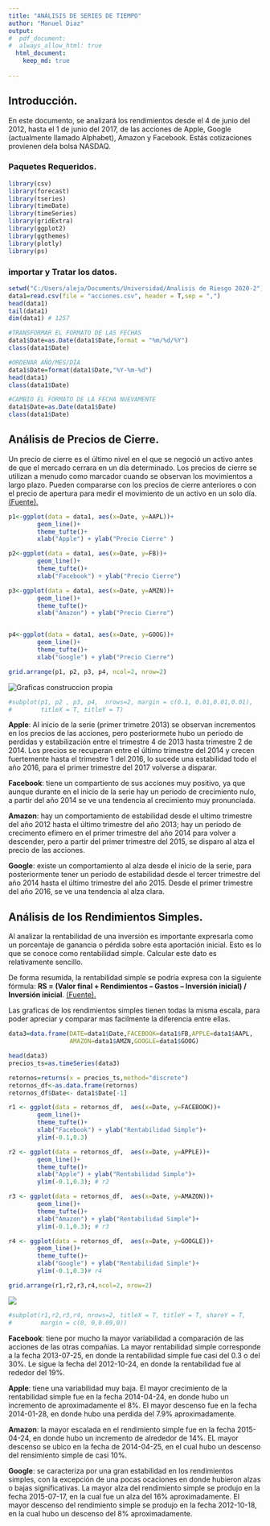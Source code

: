 ```yaml
---
title: "ANÁLISIS DE SERIES DE TIEMPO"
author: "Manuel Diaz"
output:
#  pdf_document:
#  always_allow_html: true
  html_document:
    keep_md: true
  
---
```

## Introducción.

En este documento, se analizará los rendimientos desde el 4 de junio del 2012, hasta el 1 de junio del 2017, de las acciones de Apple, Google (actualmente llamado Alphabet), Amazon y Facebook. Estás cotizaciones provienen dela bolsa NASDAQ.



### Paquetes Requeridos.

```r
library(csv)
library(forecast)
library(tseries)
library(timeDate)
library(timeSeries)
library(gridExtra)
library(ggplot2)
library(ggthemes)
library(plotly)
library(ps)
```

### importar y Tratar los datos.


```r
setwd("C:/Users/aleja/Documents/Universidad/Analisis de Riesgo 2020-2")
data1=read.csv(file = "acciones.csv", header = T,sep = ",")
head(data1)
tail(data1)
dim(data1) # 1257

#TRANSFORMAR EL FORMATO DE LAS FECHAS
data1$Date=as.Date(data1$Date,format = "%m/%d/%Y")
class(data1$Date)

#ORDENAR AÑO/MES/DÍA
data1$Date=format(data1$Date,"%Y-%m-%d")
head(data1)
class(data1$Date)

#CAMBIO EL FORMATO DE LA FECHA NUEVAMENTE
data1$Date=as.Date(data1$Date)
class(data1$Date)
```



## Análisis de Precios de Cierre.

Un precio de cierre es el último nivel en el que se negoció un activo antes de que el mercado cerrara en un día determinado. Los precios de cierre se utilizan a menudo como marcador cuando se observan los movimientos a largo plazo. Pueden compararse con los precios de cierre anteriores o con el precio de apertura para medir el movimiento de un activo en un solo día.[(Fuente).](https://www.ig.com/es/glosario-trading/definicion-de-precio-de-cierre#:~:text=Un%20precio%20de%20cierre%20es,los%20movimientos%20a%20largo%20plazo.)


```r
p1<-ggplot(data = data1, aes(x=Date, y=AAPL))+
        geom_line()+
        theme_tufte()+
        xlab("Apple") + ylab("Precio Cierre" )

p2<-ggplot(data = data1, aes(x=Date, y=FB))+
        geom_line()+
        theme_tufte()+
        xlab("Facebook") + ylab("Precio Cierre")

p3<-ggplot(data = data1, aes(x=Date, y=AMZN))+
        geom_line()+
        theme_tufte()+
        xlab("Amazon") + ylab("Precio Cierre")


p4<-ggplot(data = data1, aes(x=Date, y=GOOG))+
        geom_line()+
        theme_tufte()+
        xlab("Google") + ylab("Precio Cierre")
```



```r
grid.arrange(p1, p2, p3, p4, ncol=2, nrow=2)
```

![Graficas construccion propia](Analisis-de-Series-de-Tiempo_files/figure-html/unnamed-chunk-4-1.png)

```r
#subplot(p1, p2 , p3, p4,  nrows=2, margin = c(0.1, 0.01,0.01,0.01), 
#        titleX = T, titleY = T)
```


**Apple**: Al inicio de la serie (primer trimetre 2013) se observan incrementos en los precios de las acciones, pero posteriormete hubo un periodo de perdidas y estabilización entre el trimestre 4 de 2013 hasta trimestre 2 de 2014.
Los precios se recuperan entre el último trimestre del 2014 y crecen fuertemente hasta el trimestre 1 del 2016, lo sucede una estabilidad todo el año 2016, para el primer trimestre del 2017 volverse a disparar.

**Facebook**: tiene un compartiento de sus acciones muy positivo, ya que aunque durante en el inicio de la serie hay un periodo de crecimiento nulo, a partir del año 2014 se ve una tendencia al crecimiento muy pronunciada.

**Amazon**: hay un comportamiento de estabilidad desde el ultimo trimestre del año 2012 hasta el último trimestre del año 2013; hay un periodo de crecimento efímero en el primer trimestre del año 2014 para volver a descender, pero a partir del primer trimestre del 2015, se disparo al alza el precio de las acciones.

**Google**: existe un comportamiento al alza desde el inicio de la serie, para posteriormente tener un periodo de estabilidad desde el tercer trimestre del año 2014 hasta el último trimestre del año 2015. Desde el primer trimestre del año 2016, se ve una tendencia al alza clara.

## Análisis de los Rendimientos Simples.

Al analizar la rentabilidad de una inversión es importante expresarla como un porcentaje de ganancia o pérdida sobre esta aportación inicial. Esto es lo que se conoce como rentabilidad simple. Calcular este dato es relativamente sencillo. 

De forma resumida, la rentabilidad simple se podría expresa con la siguiente fórmula: **RS = (Valor final + Rendimientos – Gastos – Inversión inicial) / Inversión inicial**. [(Fuente).](https://www.ennaranja.com/inversores/conceptos-basicos/que-es-la-rentabilidad-anualizada-y-como-se-aplica-para-calcular-el-resultado-de-tu-inversion/#:~:text=De%20forma%20resumida%2C%20la%20rentabilidad,y%20con%20distintos%20horizontes%20temporales.&text=Invierte%20la%20cantidad%20que%20quieras.)

Las graficas de los rendimientos simples tienen todas la misma escala, para poder apreciar y comparar mas facilmente la diferencia entre ellas.


```r
data3=data.frame(DATE=data1$Date,FACEBOOK=data1$FB,APPLE=data1$AAPL,
                 AMAZON=data1$AMZN,GOOGLE=data1$GOOG)

head(data3)
precios_ts=as.timeSeries(data3)

retornos=returns(x = precios_ts,method="discrete")
retornos_df<-as.data.frame(retornos)
retornos_df$Date<- data1$Date[-1]
```



```r
r1 <- ggplot(data = retornos_df,  aes(x=Date, y=FACEBOOK))+
        geom_line()+
        theme_tufte()+
        xlab("Facebook") + ylab("Rentabilidad Simple")+
        ylim(-0.1,0.3)

r2 <- ggplot(data = retornos_df,  aes(x=Date, y=APPLE))+
        geom_line()+
        theme_tufte()+
        xlab("Apple") + ylab("Rentabilidad Simple")+
        ylim(-0.1,0.3); # r2

r3 <- ggplot(data = retornos_df,  aes(x=Date, y=AMAZON))+
        geom_line()+
        theme_tufte()+
        xlab("Amazon") + ylab("Rentabilidad Simple")+
        ylim(-0.1,0.3); # r3

r4 <- ggplot(data = retornos_df,  aes(x=Date, y=GOOGLE))+
        geom_line()+
        theme_tufte()+
        xlab("Google") + ylab("Rentabilidad Simple")+
        ylim(-0.1,0.3)# r4
```


```r
grid.arrange(r1,r2,r3,r4,ncol=2, nrow=2)
```

![](Analisis-de-Series-de-Tiempo_files/figure-html/unnamed-chunk-7-1.png)<!-- -->

```r
#subplot(r1,r2,r3,r4, nrows=2, titleX = T, titleY = T, shareY = T,
#        margin = c(0, 0,0.09,0))
```

**Facebook**: tiene por mucho la mayor variabilidad a comparación de las acciones de las otras compañias. La mayor rentabilidad simple corresponde a la fecha 2013-07-25, en donde la rentabilidad simple fue casi del 0.3 o del 30%. Le sigue la fecha del 2012-10-24, en donde la rentabilidad fue al rededor del 19%.

**Apple**: tiene una variabilidad muy baja. El mayor crecimiento de la rentabilidad simple fue en la fecha 2014-04-24, en donde hubo un incremento de aproximadamente el 8%. El mayor descenso fue en la fecha 2014-01-28, en donde hubo una perdida del 7.9% aproximadamente.

**Amazon**: la mayor escalada en el rendimiento simple fue en la fecha 2015-04-24, en donde hubo un incremento de alrededor de 14%. EL mayor descenso se ubico en la fecha de 2014-04-25, en el cual hubo un descenso del rensimiento simple de casi 10%.

**Google**: se caracteriza por una gran estabilidad en los rendimientos simples, con la excepción de una pocas ocaciones en donde hubieron alzas o bajas significativas.  La mayor alza del rendimiento simple se produjo en la fecha 2015-07-17, en la cual fue un alza del 16% aproximadamente. El mayor descenso del rendimiento simple se produjo en la fecha 2012-10-18, en la cual hubo un descenso del 8% aproximadamente.
